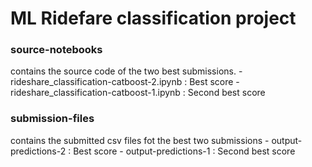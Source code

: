 # ML Ridefare classification project
### source-notebooks
contains the source code of the two best submissions.
    - rideshare_classification-catboost-2.ipynb : Best score
    - rideshare_classification-catboost-1.ipynb : Second best score
### submission-files
contains the submitted csv files fot the best two submissions
    - output-predictions-2 : Best score
    - output-predictions-1 : Second best score